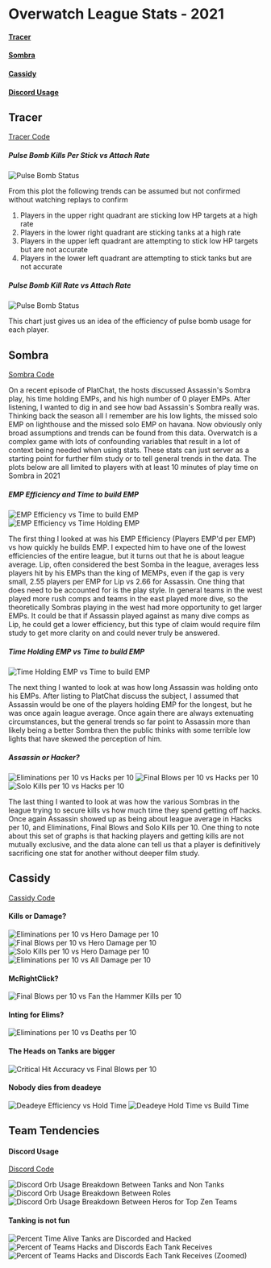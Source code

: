 # Overwatch League Stats - 2021
#### [Tracer](tracer/)
#### [Sombra](sombra/)
#### [Cassidy](cassidy/)
#### [Discord Usage](discord_usage/)


## Tracer
[Tracer Code](tracer.py)
##### Pulse Bomb Kills Per Stick vs Attach Rate
![Pulse Bomb Status](plots/tracer/pulse_bombs_kills_per_stick.png)

From this plot the following trends can be assumed but not confirmed without watching replays to confirm

1. Players in the upper right quadrant are sticking low HP targets at a high rate
2. Players in the lower right quadrant are sticking tanks at a high rate
3. Players in the upper left quadrant are attempting to stick low HP targets but are not accurate
4. Players in the lower left quadrant are attempting to stick tanks but are not accurate

##### Pulse Bomb Kill Rate vs Attach Rate
![Pulse Bomb Status](plots/tracer/pulse_bombs_kill_rate.png)

This chart just gives us an idea of the efficiency of pulse bomb usage for each player.

## Sombra
[Sombra Code](sombra.py)

On a recent episode of PlatChat, the hosts discussed Assassin's Sombra play, his time holding EMPs, and his high 
number of 0 player EMPs. After listening, I wanted to dig in and see how bad Assassin's Sombra really was. Thinking back
the season all I remember are his low lights, the missed solo EMP on lighthouse and the missed solo EMP on havana.
Now obviously only broad assumptions and trends can be found from this data. Overwatch is a complex game with lots of
confounding variables that result in a lot of context being needed when using stats. These stats can just server as a starting point
for further film study or to tell general trends in the data. The plots below are all limited to players with at least 
10 minutes of play time on Sombra in 2021

##### EMP Efficiency and Time to build EMP
![EMP Efficiency vs Time to build EMP](plots/sombra/emp_efficiency.png)
![EMP Efficiency vs Time Holding EMP](plots/sombra/emp_efficiency2.png)


The first thing I looked at was his EMP Efficiency (Players EMP'd per EMP) vs how quickly he builds EMP.
I expected him to have one of the lowest efficiencies of the entire league, but it turns out that he is about league average. 
Lip, often considered the best Somba in the league, averages less players hit by his EMPs than the king of MEMPs, 
even if the gap is very small, 2.55 players per EMP for Lip vs 2.66 for Assassin. One thing that does need to be accounted 
for is the play style. In general teams in the west played more rush comps and teams in the east played more dive,
so the theoretically Sombras playing in the west had more opportunity to get larger EMPs. It could be that if Assassin played against as
many dive comps as Lip, he could get a lower efficiency, but this type of claim would require film study to get more clarity on
and could never truly be answered.

##### Time Holding EMP vs Time to build EMP
![Time Holding EMP vs Time to build EMP](plots/sombra/emp_hold_build.png)

The next thing I wanted to look at was how long Assassin was holding onto his EMPs. After listing to PlatChat
discuss the subject, I assumed that Assassin would be one of the players holding EMP for the longest, but he was once
again league average. Once again there are always extenuating circumstances, but the general trends so far point to Assassin
more than likely being a better Sombra then the public thinks with some terrible low lights that have skewed the perception of him.


##### Assassin or Hacker?
![Eliminations per 10 vs Hacks per 10](plots/sombra/hack_vs_assassin3.png)
![Final Blows per 10 vs Hacks per 10](plots/sombra/hack_vs_assassin2.png)
![Solo Kills per 10 vs Hacks per 10](plots/sombra/hack_vs_assassin.png)

The last thing I wanted to look at was how the various Sombras in the league trying to secure kills vs how much time
they spend getting off hacks. Once again Assassin showed up as being about league average in Hacks per 10, and Eliminations, Final Blows and Solo Kills per 10.
One thing to note about this set of graphs is that hacking players and getting kills are not mutually exclusive, and the data alone can tell
us that a player is definitively sacrificing one stat for another without deeper film study.

## Cassidy
[Cassidy Code](cassidy.py)
#### Kills or Damage?
![Eliminations per 10 vs Hero Damage per 10](plots/cassidy/hero_damage_vs_elims.png)
![Final Blows per 10 vs Hero Damage per 10](plots/cassidy/hero_damage_vs_final_blows.png)
![Solo Kills per 10 vs Hero Damage per 10](plots/cassidy/hero_damage_vs_solo_kills.png)
![Eliminations per 10 vs All Damage per 10](plots/cassidy/all_damage_vs_elims.png)

#### McRightClick?
![Final Blows per 10 vs Fan the Hammer Kills per 10](plots/cassidy/fb_fan_kills.png)

#### Inting for Elims?
![Eliminations per 10 vs Deaths per 10](plots/cassidy/elims_vs_deaths.png)

#### The Heads on Tanks are bigger
![Critical Hit Accuracy vs Final Blows per 10](plots/cassidy/crit_vs_fb.png)

#### Nobody dies from deadeye
![Deadeye Efficiency vs Hold Time](plots/cassidy/deadeye_eff_hold.png)
![Deadeye Hold Time vs Build Time](plots/cassidy/deadeye_hold_build.png)

## Team Tendencies

#### Discord Usage
[Discord Code](discord_usage.py)

![Discord Orb Usage Breakdown Between Tanks and Non Tanks](plots/team/squshiy_discord_usage.png)
![Discord Orb Usage Breakdown Between Roles](plots/team/role_discord_usage.png)
![Discord Orb Usage Breakdown Between Heros for Top Zen Teams](plots/team/top_discord_usage.png)

#### Tanking is not fun
![Percent Time Alive Tanks are Discorded and Hacked](plots/team/tanks_no_fun.png)
![Percent of Teams Hacks and Discords Each Tank Receives](plots/team/tanks_no_fun2.png)
![Percent of Teams Hacks and Discords Each Tank Receives (Zoomed)](plots/team/tanks_no_fun2_zoom.png)

